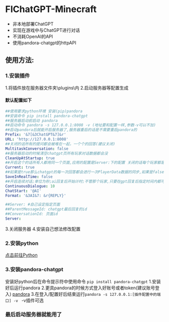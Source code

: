 # FIChatGPT-Minecraft
- 非本地部署ChatGPT
- 实现在游戏中与ChatGPT进行对话
- 不消耗OpenAI的API
- 使用pandora-chatgpt的httpAPI

## 使用方法:
### 1.安装插件
1.将插件放在服务器文件夹\plugins\内
2.启动服务器等配置生成
#### 默认配置如下
```YAML
##使用要求python环境 安装(pip)pandora
##安装命令 pip install pandora-chatgpt
##服务器启动前启动 pandora
##启动命令 pandora -s 127.0.0.1:8008 -v (地址要和配置一样,参数-v可以不加)
##启动pandora后就能开启服务器了,服务器重启的话是不需要重启pandora的
Prefix: '&7[&3ChatGPT&7]&r'
URL: 'http://127.0.0.1:8008'
##关闭的话所有的提问都会被堆在一起，一个个的回答(建议关闭)
MultitaskConversation: false
##服务器启动的时候清空chatgpt页所有玩家对话数据都会没
CleanUpAtStartup: true
##开启这个的话所有人都用同一个页面,应用的配置是Server:下的配置 关闭的话每个玩家都是独立的一个页面
Current: true
##如果是true那么chatgpt的每一次回答都会进行一次PlayerData数据的同步,如果是false的话只有服务器正常关闭的时候会同步(直接崩的可不算正常)
SaveInRealTime: false
##开启连续对话;单位为秒;ai回复后开始计时;不管那个玩家,只要在gpt回复后指定时间内都可以连续下去(如果关了Current的话每个玩家gpt记忆不同会很怪)
ContinuousDialogue: 10
ChatStart: '@AI'
Format: '&3AI&7: &r{REPLY}'

##Server: #自己设定指定页面
##ParentMessageId: chatgpt最后回复的id
##ConversationId: 页面id
Server:
```
3.关闭服务器
4.安装自己想法修改配置
### 2.安装python
[点击前往Python](https://python.org)
### 3.安装pandora-chatgpt
安装好python后在命令提示符中使用命令
`pip install pandora-chatgpt`
1.安装好后运行pandora
2.更具pandora的时候方式登入好账号或者token(建议账号登入) [pandora](https://github.com/pengzhile/pandora)
3.在登入/配置好后结束运行`pandora -s 127.0.0.1:[插件配置中的端口] -v ` -v插件可选
### 最后启动服务器就能用了
